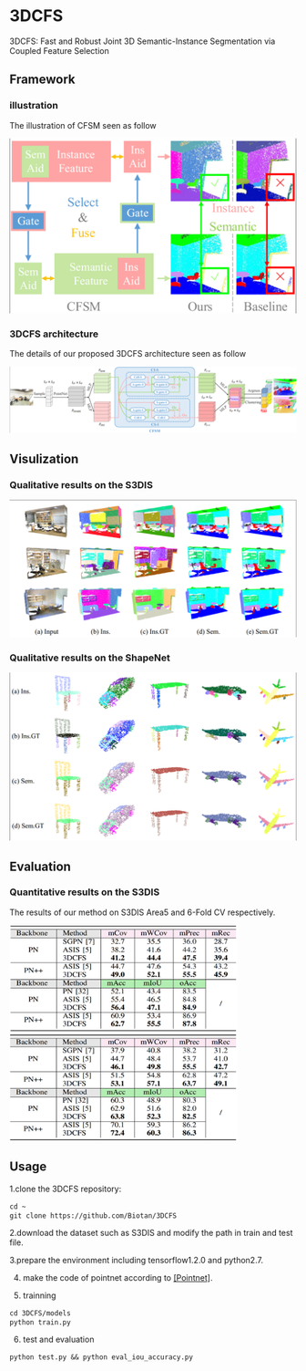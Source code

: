 # 3DCFS
3DCFS: Fast and Robust Joint 3D Semantic-Instance Segmentation via Coupled Feature Selection
## Framework
### illustration
The illustration of CFSM seen as follow

<img src="https://github.com/Biotan/3DCFS/blob/master/misc/f1.png" width="600"/>

### 3DCFS architecture
The details of our proposed 3DCFS architecture seen as follow

<img src="https://github.com/Biotan/3DCFS/blob/master/misc/f2.png"/>

## Visulization
### Qualitative results on the S3DIS

<img src="https://github.com/Biotan/3DCFS/blob/master/misc/f3.png"/>

### Qualitative results on the ShapeNet

<img src="https://github.com/Biotan/3DCFS/blob/master/misc/f4.png"/>

## Evaluation
### Quantitative results on the S3DIS
The results of our method on S3DIS Area5 and 6-Fold CV respectively.

<img src="https://github.com/Biotan/3DCFS/blob/master/misc/f5.png" width="400"/> <img src="https://github.com/Biotan/3DCFS/blob/master/misc/f6.png" width="400"/>

## Usage
1.clone the 3DCFS repository:  
```
cd ~
git clone https://github.com/Biotan/3DCFS
```
2.download the dataset such as S3DIS and modify the path in train and test file.

3.prepare the environment including tensorflow1.2.0 and python2.7.

4. make the code of pointnet according to [[Pointnet]](https://github.com/charlesq34/pointnet).

5. trainning
```
cd 3DCFS/models
python train.py
```

6. test and evaluation
```
python test.py && python eval_iou_accuracy.py
```
